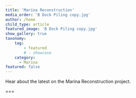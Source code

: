 ```yaml
---
title: 'Marina Reconstruction'
media_order: 'B Dock Piling copy.jpg'
author: /home
child_type: article
featured_image: 'B Dock Piling copy.jpg'
show_gallery: true
taxonomy:
    tag:
        - featured
        # - showcase
    category:
      - Marina
featured: false
---
```


Hear about the latest on the Marina Reconstruction project.

===
